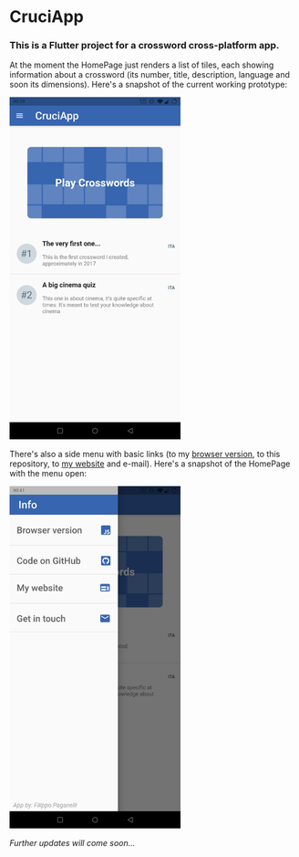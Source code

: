 # CruciApp

### This is a Flutter project for a crossword cross-platform app.

At the moment the HomePage just renders a list of tiles, each showing information about a crossword (its number, title, description, language and soon its dimensions).
Here's a snapshot of the current working prototype:

<img src="snapshots/HomePage.jpg" alt="HomePage" width="300"/>

There's also a side menu with basic links (to my [browser version](https://filippopaganelli.github.io/crosswords.html), to this repository, to [my website](https://filippopaganelli.github.io/) and e-mail).
Here's a snapshot of the HomePage with the menu open:

<img src="snapshots/SideMenu.jpg" alt="SideMenu" width="300"/>

*Further updates will come soon...*
